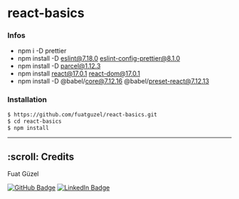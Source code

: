 # react-basics

### Infos

- npm i -D prettier
- npm install -D eslint@7.18.0 eslint-config-prettier@8.1.0
- npm install -D parcel@1.12.3 <!-- 11 vulnerabilities (7 moderate, 2 high, 2 critical) -->
- npm install react@17.0.1 react-dom@17.0.1
- npm install -D @babel/core@7.12.16 @babel/preset-react@7.12.13

### Installation

```sh
$ https://github.com/fuatguzel/react-basics.git
$ cd react-basics
$ npm install
```

---

<h2 id="credits"> :scroll: Credits</h2>

Fuat Güzel

[![GitHub Badge](https://img.shields.io/badge/GitHub-100000?style=for-the-badge&logo=github&logoColor=white)](https://github.com/fuatguzel)
[![LinkedIn Badge](https://img.shields.io/badge/LinkedIn-0077B5?style=for-the-badge&logo=linkedin&logoColor=white)](https://www.linkedin.com/in/fuat-guzel)
